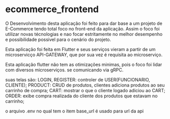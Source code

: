 # ecommerce_frontend

O Desenvolvimento desta aplicação foi feito para dar base a um 
projeto de E-Commerce tendo total foco no front-end da aplicação.
Assim o foco foi utilizar novas técnologias e nao focar estritamente no melhor 
desempenho e possibilidade possivel para o cenário do projeto. 

Esta aplicação foi feita em Flutter e seus serviços vieram a partir de um microservicço API-GATEWAY, que por sua vez é requisita ao microserviço.

Esta aplicação flutter não tem as otimizações minimas,
pois o foco foi lidar com diversos microserviços. se comunicando via gRPC.

suas telas são:
    LOGIN, REGISTER: controler de USER(FUNCIONARIO, CLIENTE);
    PRODUCT: CRUD de produtos, clientes adiciona produtos ao seu carrinho de compra;
    CART: mostrar o que o cliente logado adiciou ao CART;
    ORDER: exibe compra realizada do cliente dos produtos que estavam no carrinho;

o arquivo .env no qual tem o item base_url é usado para  url da api
